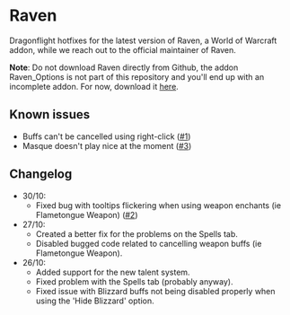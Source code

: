 # Raven
Dragonflight hotfixes for the latest version of Raven, a World of Warcraft addon, while we reach out to the official maintainer of Raven.

**Note**: Do not download Raven directly from Github, the addon Raven_Options is not part of this repository and you'll end up with an incomplete addon. For now, download it [here](https://dicebar.net/raven/).

## Known issues
- Buffs can't be cancelled using right-click ([#1](https://github.com/Dicebar/raven/issues/1))
- Masque doesn't play nice at the moment ([#3](https://github.com/Dicebar/raven/issues/3))

## Changelog
- 30/10:
  - Fixed bug with tooltips flickering when using weapon enchants (ie Flametongue Weapon) ([#2](https://github.com/Dicebar/raven/issues/2))
- 27/10:
  - Created a better fix for the problems on the Spells tab.
  - Disabled bugged code related to cancelling weapon buffs (ie Flametongue Weapon).
- 26/10:
  - Added support for the new talent system.
  - Fixed problem with the Spells tab (probably anyway).
  - Fixed issue with Blizzard buffs not being disabled properly when using the 'Hide Blizzard' option.
